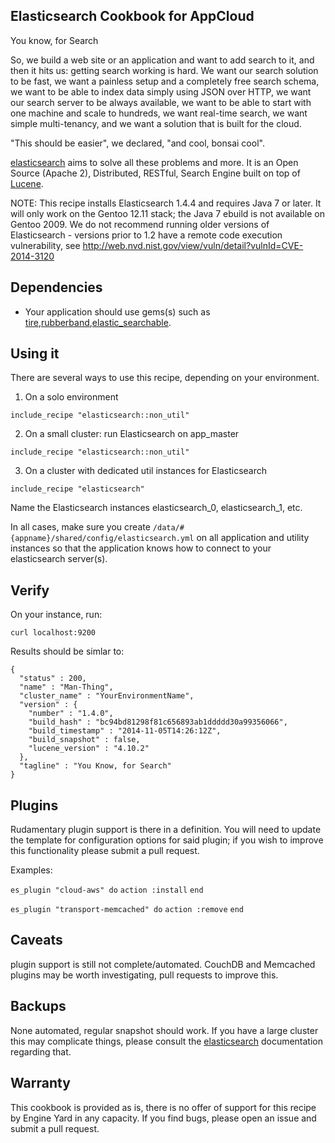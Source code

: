 Elasticsearch Cookbook for AppCloud
---------------

You know, for Search

So, we build a web site or an application and want to add search to it, and then it hits us: getting search working is hard. We want our search solution to be fast, we want a painless setup and a completely free search schema, we want to be able to index data simply using JSON over HTTP, we want our search server to be always available, we want to be able to start with one machine and scale to hundreds, we want real-time search, we want simple multi-tenancy, and we want a solution that is built for the cloud.

"This should be easier", we declared, "and cool, bonsai cool".

[elasticsearch][2] aims to solve all these problems and more. It is an Open Source (Apache 2), Distributed, RESTful, Search Engine built on top of [Lucene][1].

NOTE: This recipe installs Elasticsearch 1.4.4 and requires Java 7 or later. It will only work on the Gentoo 12.11 stack; the Java 7 ebuild is not available on Gentoo 2009. We do not recommend running older versions of Elasticsearch - versions prior to 1.2 have a remote code execution vulnerability, see http://web.nvd.nist.gov/view/vuln/detail?vulnId=CVE-2014-3120

Dependencies
--------

  * Your application should use gems(s) such as [tire][4],[rubberband][3],[elastic_searchable][5].

Using it
--------

There are several ways to use this recipe, depending on your environment.

  1. On a solo environment

``include_recipe "elasticsearch::non_util"``

  2. On a small cluster: run Elasticsearch on app_master

  ``include_recipe "elasticsearch::non_util"``

  3. On a cluster with dedicated util instances for Elasticsearch

  ``include_recipe "elasticsearch"``

  Name the Elasticsearch instances elasticsearch_0, elasticsearch_1, etc.

In all cases, make sure you create `/data/#{appname}/shared/config/elasticsearch.yml` on all application and utility instances so that the application knows how to connect to your elasticsearch server(s).


Verify
-------

On your instance, run: 

    curl localhost:9200

Results should be simlar to:

```
{
  "status" : 200,
  "name" : "Man-Thing",
  "cluster_name" : "YourEnvironmentName",
  "version" : {
    "number" : "1.4.0",
    "build_hash" : "bc94bd81298f81c656893ab1ddddd30a99356066",
    "build_timestamp" : "2014-11-05T14:26:12Z",
    "build_snapshot" : false,
    "lucene_version" : "4.10.2"
  },
  "tagline" : "You Know, for Search"
}
```

Plugins
--------

Rudamentary plugin support is there in a definition.  You will need to update the template for configuration options for said plugin; if you wish to improve this functionality please submit a pull request.  

Examples: 

``es_plugin "cloud-aws" do``
``action :install``
``end``

``es_plugin "transport-memcached" do``
``action :remove``
``end``


Caveats
--------

plugin support is still not complete/automated.  CouchDB and Memcached plugins may be worth investigating, pull requests to improve this.

Backups
--------

None automated, regular snapshot should work.  If you have a large cluster this may complicate things, please consult the [elasticsearch][2] documentation regarding that.

Warranty
--------

This cookbook is provided as is, there is no offer of support for this
recipe by Engine Yard in any capacity.  If you find bugs, please open an
issue and submit a pull request.

[1]: http://lucene.apache.org/
[2]: http://www.elasticsearch.org/
[3]: https://github.com/grantr/rubberband
[4]: https://github.com/karmi/tire
[5]: https://github.com/wireframe/elastic_searchable/
